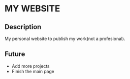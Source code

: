 # MY WEBSITE
## Description
My personal website to publish my work(not a profesional).
## Future
- Add more projects
- Finish the main page
